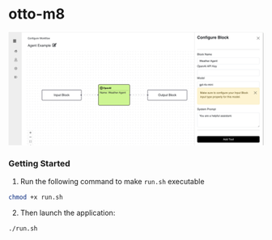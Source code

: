 # otto-m8

![header image](docs/git_header_img.png)


### Getting Started
1. Run the following command to make `run.sh` executable
```bash
chmod +x run.sh
```
2. Then launch the application:
```bash
./run.sh
```